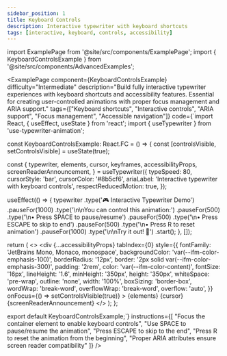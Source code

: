 ```yaml
---
sidebar_position: 1
title: Keyboard Controls
description: Interactive typewriter with keyboard shortcuts
tags: [interactive, keyboard, controls, accessibility]
---
```


import ExamplePage from '@site/src/components/ExamplePage';
import { KeyboardControlsExample } from '@site/src/components/AdvancedExamples';

<ExamplePage
component={KeyboardControlsExample}
difficulty="Intermediate"
description="Build fully interactive typewriter experiences with keyboard shortcuts and accessibility features. Essential for creating user-controlled animations with proper focus management and ARIA support."
tags={["Keyboard shortcuts", "Interactive controls", "ARIA support", "Focus management", "Accessible navigation"]}
code={`import React, { useEffect, useState } from 'react';
import { useTypewriter } from 'use-typewriter-animation';

const KeyboardControlsExample: React.FC = () => {
  const [controlsVisible, setControlsVisible] = useState(true);

  const {
    typewriter,
    elements,
    cursor,
    keyframes,
    accessibilityProps,
    screenReaderAnnouncement,
  } = useTypewriter({
    typeSpeed: 80,
    cursorStyle: 'bar',
    cursorColor: '#8b5cf6',
    ariaLabel: 'Interactive typewriter with keyboard controls',
    respectReducedMotion: true,
  });

  useEffect(() => {
    typewriter
      .type('🎮 Interactive Typewriter Demo')
      .pauseFor(1000)
      .type('\\n\\nYou can control this animation:')
      .pauseFor(500)
      .type('\\n• Press SPACE to pause/resume')
      .pauseFor(500)
      .type('\\n• Press ESCAPE to skip to end')
      .pauseFor(500)
      .type('\\n• Press R to reset animation')
      .pauseFor(1000)
      .type('\\n\\nTry it out! 🚀')
      .start();
  }, []);

  return (
    <>
      <style>{keyframes}</style>
      <div
        {...accessibilityProps}
        tabIndex={0}
        style={{
          fontFamily: 'JetBrains Mono, Monaco, monospace',
          backgroundColor: 'var(--ifm-color-emphasis-100)',
          borderRadius: '12px',
          border: '2px solid var(--ifm-color-emphasis-300)',
          padding: '2rem',
          color: 'var(--ifm-color-content)',
          fontSize: '16px',
          lineHeight: '1.6',
          minHeight: '350px',
          height: '350px',
          whiteSpace: 'pre-wrap',
          outline: 'none',
          width: '100%',
          boxSizing: 'border-box',
          wordWrap: 'break-word',
          overflowWrap: 'break-word',
          overflow: 'auto',
        }}
        onFocus={() => setControlsVisible(true)}
      >
        {elements}
        {cursor}
        {screenReaderAnnouncement}
      </div>
    </>
  );
};

export default KeyboardControlsExample;`}
instructions={[
"Focus the container element to enable keyboard controls",
"Use SPACE to pause/resume the animation",
"Press ESCAPE to skip to the end",
"Press R to reset the animation from the beginning",
"Proper ARIA attributes ensure screen reader compatibility"
]}
/>
